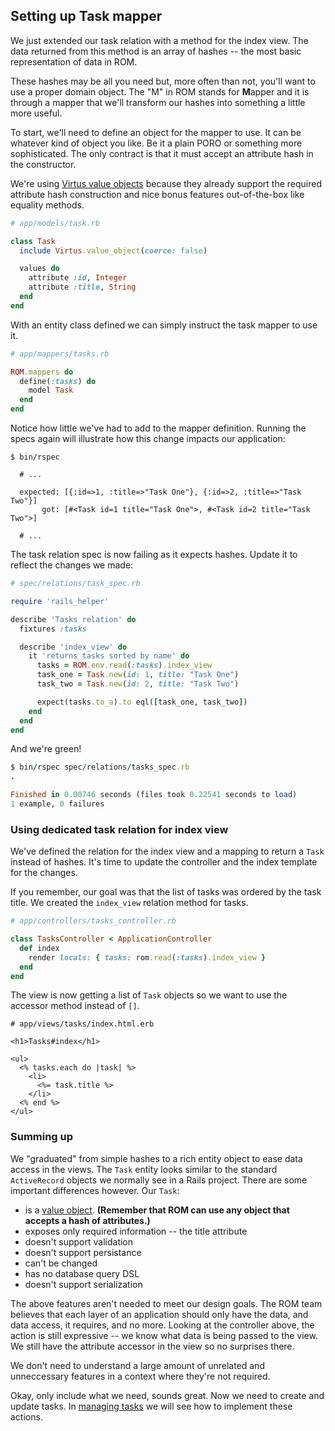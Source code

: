 ## Setting up Task mapper

We just extended our task relation with a method for the index view. The data
returned from this method is an array of hashes -- the most basic representation
of data in ROM.

These hashes may be all you need but, more often than not, you'll want to use a
proper domain object. The "M" in ROM stands for **M**apper and it is through a
mapper that we'll transform our hashes into something a little more useful.

To start, we'll need to define an object for the mapper to use. It can be
whatever kind of object you like. Be it a plain PORO or something more
sophisticated. The only contract is that it must accept an attribute hash in the
constructor.

We're using
[Virtus value objects](https://github.com/solnic/virtus/#value-objects)
because they already support the required attribute hash construction and nice
bonus features out-of-the-box like equality methods.

``` ruby
# app/models/task.rb

class Task
  include Virtus.value_object(coerce: false)

  values do
    attribute :id, Integer
    attribute :title, String
  end
end
```

With an entity class defined we can simply instruct the task mapper to use it.

``` ruby
# app/mappers/tasks.rb

ROM.mappers do
  define(:tasks) do
    model Task
  end
end
```

Notice how little we've had to add to the mapper definition. Running the specs again
will illustrate how this change impacts our application:

``` shell
$ bin/rspec

  # ...

  expected: [{:id=>1, :title=>"Task One"}, {:id=>2, :title=>"Task Two"}]
       got: [#<Task id=1 title="Task One">, #<Task id=2 title="Task Two">]

  # ...
```

The task relation spec is now failing as it expects hashes. Update it to
reflect the changes we made:

``` ruby
# spec/relations/task_spec.rb

require 'rails_helper'

describe 'Tasks relation' do
  fixtures :tasks

  describe 'index_view' do
    it 'returns tasks sorted by name' do
      tasks = ROM.env.read(:tasks).index_view
      task_one = Task.new(id: 1, title: "Task One")
      task_two = Task.new(id: 2, title: "Task Two")

      expect(tasks.to_a).to eql([task_one, task_two])
    end
  end
end
```

And we're green!

``` ruby
$ bin/rspec spec/relations/tasks_spec.rb
.

Finished in 0.00746 seconds (files took 0.22541 seconds to load)
1 example, 0 failures
```

### Using dedicated task relation for index view

We've defined the relation for the index view and a mapping to return a `Task`
instead of hashes. It's time to update the controller and the index template
for the changes.

If you remember, our goal was that the list of tasks was ordered by the task
title. We created the `index_view` relation method for tasks.

``` ruby
# app/controllers/tasks_controller.rb

class TasksController < ApplicationController
  def index
    render locals: { tasks: rom.read(:tasks).index_view }
  end
end
```

The view is now getting a list of `Task` objects so we want to use the accessor
method instead of `[]`.

``` erb
# app/views/tasks/index.html.erb

<h1>Tasks#index</h1>

<ul>
  <% tasks.each do |task| %>
    <li>
      <%= task.title %>
    </li>
  <% end %>
</ul>
```

### Summing up

We "graduated" from simple hashes to a rich entity object to ease data access
in the views. The `Task` entity looks similar to the standard `ActiveRecord`
objects we normally see in a Rails project. There are some important differences
however. Our `Task`:

* is a [value object](http://www.c2.com/cgi/wiki?ValueObject). __(Remember that
ROM can use any object that accepts a hash of attributes.)__
* exposes only required information -- the title attribute
* doesn't support validation
* doesn't support persistance
* can't be changed
* has no database query DSL
* doesn't support serialization

The above features aren't needed to meet our design goals. The ROM team
believes that each layer of an application should only have the data, and data
access, it requires, and no more. Looking at the controller above, the action is
still expressive -- we know what data is being passed to the view. We still have
the attribute accessor in the view so no surprises there.

We don't need to understand a large amount of unrelated and unneccessary
features in a context where they're not required.

Okay, only include what we need, sounds great. Now we need to create and update
tasks. In [managing tasks](/tutorials/rails/managing-tasks) we will see how to
implement these actions.
